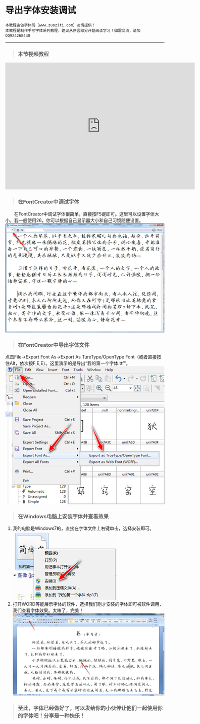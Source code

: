 # 导出字体安装调试

```
本教程由做字体网（www.zuoziti.com）友情提供！
本教程是制作手写字体系列教程，建议从序言部分开始阅读学习！如需交流，请加QQ924268440
```

------

> ### **本节视频教程**

<iframe width="600" height="400" frameborder="0" src="https://www.ixigua.com/iframe/7159858762344628767?autoplay=0" referrerpolicy="unsafe-url" allowfullscreen></iframe>

> ### **在FontCreator中调试字体**

　　在FontCreator中调试字体很简单，直接按F5键即可。这里可以设置字体大小，我一般使用26，你可以根据自己显示器大小和自己习惯随便设置。  
![img](../images/tiaoshi01.jpg)

> ### **在FontCreator中导出字体文件**

点击File→Export Font As→Export As TureType/OpenType Font（或者直接按住Alt，依次按F,E,E）。这里演示的是导出“我的第一个字体.ttf”。  
![img](../images/hebing07.jpg)

> ### **在Windows电脑上安装字体并查看效果**

1. 我的电脑是Windows7的，直接在字体文件上右键单击，选择安装即可。
   ![img](../images/tiaoshi02.jpg)
2. 打开WORD等能展示字体的软件，选择我们刚才安装的字体即可被软件调用，我们查看字体效果。太棒了，完美！
   ![img](../images/tiaoshi03.jpg)

> ### **至此，字体已经做好了，可以发给你的小伙伴让他们一起使用你的字体吧！分享是一种快乐！**